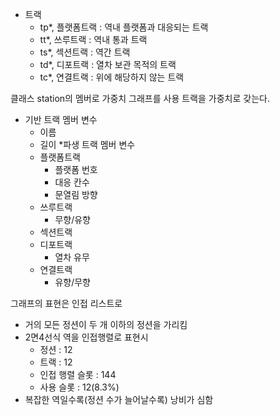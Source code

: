 * 트랙
	* tp*, 플랫폼트랙 : 역내 플랫폼과 대응되는 트랙
	* tt*, 쓰루트랙 : 역내 통과 트랙
	* ts*, 섹션트랙 : 역간 트랙
	* td*, 디포트랙 : 열차 보관 목적의 트랙
	* tc*, 연결트랙 : 위에 해당하지 않는 트랙

클래스 station의 멤버로 가중치 그래프를 사용
트랙을 가중치로 갖는다.

* 기반 트랙 멤버 변수
	* 이름
	* 길이
*파생 트랙 멤버 변수
	* 플랫폼트랙
		* 플랫폼 번호
		* 대응 칸수
		* 문열림 방향
	* 쓰루트랙
		* 무향/유향
	* 섹션트랙
	* 디포트랙
		* 열차 유무
	* 연결트랙
		* 유향/무향

그래프의 표현은 인접 리스트로
* 거의 모든 정션이 두 개 이하의 정션을 가리킴
* 2면4선식 역을 인접행렬로 표현시
	* 정션 : 12
	* 트랙 : 12
	* 인접 행렬 슬롯 : 144
	* 사용 슬롯 : 12(8.3%)
* 복잡한 역일수록(정션 수가 늘어날수록) 낭비가 심함